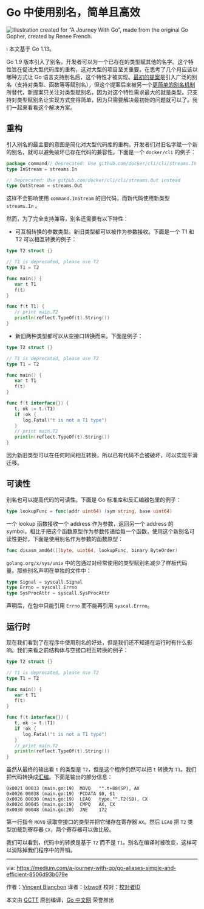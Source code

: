 # Go 中使用别名，简单且高效

![Illustration created for “A Journey With Go”, made from the original Go Gopher, created by Renee French.](https://raw.githubusercontent.com/studygolang/gctt-images2/master/Go-Aliases-Simple-and-Efficient/00.png)

ℹ️ 本文基于 Go 1.13。

Go 1.9 版本引入了别名，开发者可以为一个已存在的类型赋其他的名字。这个特性旨在促进大型代码库的重构，这对大型的项目至关重要。在思考了几个月应该以哪种方式让 Go 语言支持别名后，这个特性才被实现。[最初的提案](https://go.googlesource.com/proposal/+/master/design/16339-alias-decls.md)是引入广泛的别名（支持对类型、函数等等赋别名），但这个提案后来被另一个[更简单的别名机制](https://go.googlesource.com/proposal/+/master/design/16339-alias-decls.md)所替代，新提案只关注对类型赋别名，因为对这个特性需求最大的就是类型。只支持对类型赋别名让实现方式变得简单，因为只需要解决最初始的问题就可以了。我们一起来看看这个解决方案。

## 重构

引入别名的最主要的意图是简化对大型代码库的重构。开发者们对旧名字赋一个新的别名，就可以避免破坏已存在代码的兼容性。下面是一个 `docker/cli` 的例子：

```go
package command// Deprecated: Use github.com/docker/cli/cli/streams.In instead
type InStream = streams.In

// Deprecated: Use github.com/docker/cli/cli/streams.Out instead
type OutStream = streams.Out
```

这样不会影响使用 `command.InStream` 的旧代码，而新代码使用新类型 `streams.In` 。

然而，为了完全支持兼容，别名还需要有以下特性：

- 可互相转换的参数类型。新旧类型都可以被作为参数接收。下面是一个 T1 和 T2 可以相互转换的例子：

```go
type T2 struct {}

// T1 is deprecated, please use T2
type T1 = T2

func main() {
   var t T1
   f(t)
}

func f(t T1) {
   // print main.T2
   println(reflect.TypeOf(t).String())
}
```

- 新旧两种类型都可以从空接口转换而来。下面是例子：

```go
type T2 struct {}

// T1 is deprecated, please use T2
type T1 = T2

func main() {
   var t T1
   f(t)
}

func f(t interface{}) {
   t, ok := t.(T1)
   if !ok {
      log.Fatal("t is not a T1 type")
   }
   // print main.T2
   println(reflect.TypeOf(t).String())
}
```

因为新旧类型可以在任何时间相互转换，所以已有代码不会被破坏，可以实现平滑迁移。

## 可读性

别名也可以提高代码的可读性。下面是 Go 标准库和反汇编器包里的例子：

```go
type lookupFunc = func(addr uint64) (sym string, base uint64)
```

一个 lookup 函数接收一个 address 作为参数，返回另一个 address 的 symbol。相比于把这个函数原型作为参数传递给每一个函数，使用这个新别名可读性更好。下面是使用别名作为参数的函数原型：

```go
func disasm_amd64([]byte, uint64, lookupFunc, binary.ByteOrder)
```

`golang.org/x/sys/unix` 中的包通过对经常使用的类型赋别名减少了样板代码量。那些别名声明在单独的文件中：

```go
type Signal = syscall.Signal
type Errno = syscall.Errno
type SysProcAttr = syscall.SysProcAttr
```

声明后，在包中只能引用 `Errno` 而不能再引用 `syscal.Errno`。

## 运行时

现在我们看到了在程序中使用别名的好处，但是我们还不知道在运行时有什么影响。我们来看之前结构体与空接口相互转换的例子：

```go
type T2 struct {}

// T1 is deprecated, please use T2
type T1 = T2

func main() {
   var t T1
   f(t)
}

func f(t interface{}) {
   t, ok := t.(T1)
   if !ok {
      log.Fatal("t is not a T1 type")
   }
   // print main.T2
   println(reflect.TypeOf(t).String())
}
```

虽然从最终的输出看 `t` 的类型是 `T2`，但是这个程序仍然可以把 `t` 转换为 `T1`。我们把代码转换成[汇编](https://golang.org/doc/asm)。下面是输出的部分信息：

```
0x0021 00033 (main.go:19)  MOVQ   "".t+88(SP), AX
0x0026 00038 (main.go:19)  PCDATA $0, $1
0x0026 00038 (main.go:19)  LEAQ   type."".T2(SB), CX
0x002d 00045 (main.go:19)  CMPQ   AX, CX
0x0030 00048 (main.go:20)  JNE    172
```

第一行指令 `MOVQ` 读取空接口的类型并把它储存在寄存器 `AX`。然后 `LEAQ` 把 `T2` 类型加载到寄存器 `CX`，两个寄存器可以做比较。

我们可以看到，代码中的转换是基于 `T2` 而不是 `T1`。别名在编译时被改变，这样可以消除掉我们程序中的开销。

---
via: https://medium.com/a-journey-with-go/go-aliases-simple-and-efficient-8506d93b079e

作者：[Vincent Blanchon](https://medium.com/@blanchon.vincent)
译者：[lxbwolf](https://github.com/lxbwolf)
校对：[校对者ID](https://github.com/校对者ID)

本文由 [GCTT](https://github.com/studygolang/GCTT) 原创编译，[Go 中文网](https://studygolang.com/) 荣誉推出

